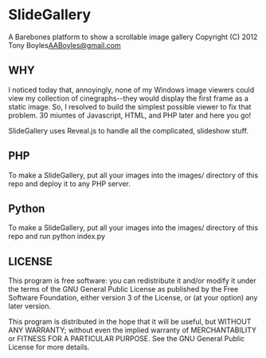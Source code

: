 SlideGallery
============

A Barebones platform to show a scrollable image gallery
Copyright (C) 2012  Tony Boyles<AABoyles@gmail.com>


WHY
---
I noticed today that, annoyingly, none of my Windows image viewers could view 
my collection of cinegraphs--they would display the first frame as a static 
image.  So, I resolved to build the simplest possible viewer to fix that 
problem.  30 miuntes of Javascript, HTML, and PHP later and here you go!

SlideGallery uses Reveal.js to handle all the complicated, slideshow stuff.


PHP
---
To make a SlideGallery, put all your images into the images/ directory of this 
repo and deploy it to any PHP server.


Python
------
To make a SlideGallery, put all your images into the images/ directory of this
repo and run python index.py


LICENSE
-------
This program is free software: you can redistribute it and/or modify
it under the terms of the GNU General Public License as published by
the Free Software Foundation, either version 3 of the License, or
(at your option) any later version.

This program is distributed in the hope that it will be useful,
but WITHOUT ANY WARRANTY; without even the implied warranty of
MERCHANTABILITY or FITNESS FOR A PARTICULAR PURPOSE.  See the
GNU General Public License for more details.
